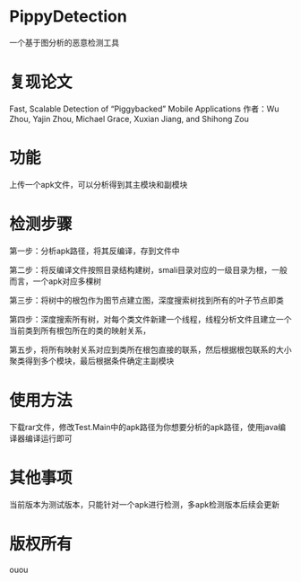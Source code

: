# PippyDetection
一个基于图分析的恶意检测工具

# 复现论文
Fast, Scalable Detection of “Piggybacked” Mobile Applications 作者：Wu Zhou, Yajin Zhou, Michael Grace, Xuxian Jiang, and Shihong Zou

# 功能
上传一个apk文件，可以分析得到其主模块和副模块

# 检测步骤
第一步：分析apk路径，将其反编译，存到文件中

第二步：将反编译文件按照目录结构建树，smali目录对应的一级目录为根，一般而言，一个apk对应多棵树

第三步：将树中的根包作为图节点建立图，深度搜索树找到所有的叶子节点即类

第四步：深度搜索所有树，对每个类文件新建一个线程，线程分析文件且建立一个当前类到所有根包所在的类的映射关系，

第五步，将所有映射关系对应到类所在根包直接的联系，然后根据根包联系的大小聚类得到多个模块，最后根据条件确定主副模块

# 使用方法
下载rar文件，修改Test.Main中的apk路径为你想要分析的apk路径，使用java编译器编译运行即可

# 其他事项
当前版本为测试版本，只能针对一个apk进行检测，多apk检测版本后续会更新

# 版权所有
ouou

